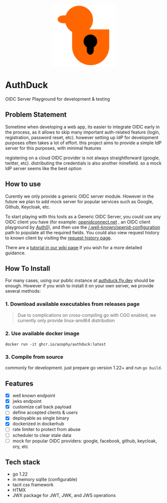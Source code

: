 <p align="center">
  <img width="200" height="200" src="./resources/assets/logo.svg?raw=true" alt="Authduck Logo" />
</p>

# AuthDuck
OIDC Server Playground for development & testing

## Problem Statement

Sometime when developing a web app, its easier to integrate OIDC early in the process, as it allows to skip many important auth-related feature (login, registration, password reset, etc). however setting up IdP for development purposes often takes a lot of effort. this project aims to provide a simple IdP server for this purposes, with minimal features

registering on a cloud OIDC provider is not always straightforward (google, twitter, etc). distributing the credentials is also another minefield. so a mock IdP server seems like the best option

## How to use

Curently we only provide a generic OIDC server module. However in the future we plan to add mock server for popular services such as Google, Github, Keycloak, etc.

To start playing with this tools as a Generic OIDC Server, you could use any OIDC client you have (for example: <a href="https://openidconnect.net" target="_blank">openidconnect.net</a> , an OIDC client playground by <a href="https://auth0.com" target="_blank">Auth0</a>), and then use the <a href="https://authduck.fly.dev/case/generic/.well-known/openid-configuration">/.well-known/openid-configuration</a> path to populate all the required fields. You could also view request history to known client by visiting the <a target="_blank" href="./manage/history">request history page</a>.

There are a [tutorial in our wiki page](https://github.com/azophy/authduck/wiki/How-to-play-with-Authduck-&-Openidconnect.net) if you wish for a more detailed guidance.

## How To Install

For many cases, using our public instance at <a target="_blank" href="https://authduck.fly.dev">authduck.fly.dev</a> should be enough. However if you wish to install it on your own server, we provide several methods:

### 1. Download available executables from releases page

> Due to complications on cross-compiling go with CGO enabled, we currently only provide linux-amd64 distribution

### 2. Use available docker image

```
docker run -it ghcr.io/azophy/authduck:latest
```

### 3. Compile from source

commonly for development. just prepare go version 1.22+ and run `go build`.

## Features
- [x] well known endpoint
- [x] jwks endpoint
- [x] customize call back payload
- [ ] define accepted clients & users
- [x] deployable as single binary
- [x] dockerized in dockerhub
- [ ] rate limiter to protect from abuse
- [ ] scheduler to clear stale data
- [ ] mock for popular OIDC providers: google, facebook, github, keycloak, ory, etc

## Tech stack
- go 1.22
- in memory sqlite (configurable)
- tacit css framework
- HTMX
- JWX package for JWT, JWK, and JWS operations


